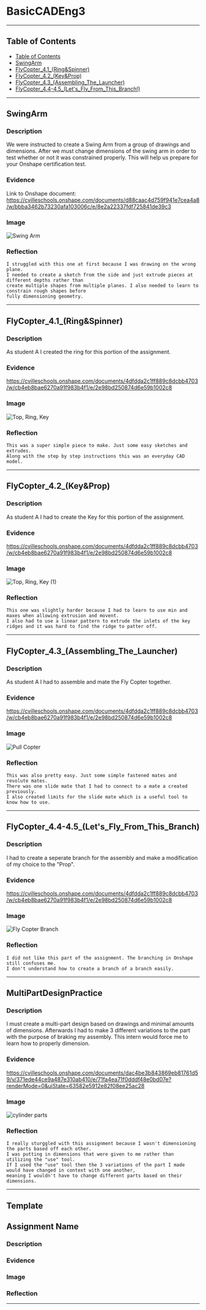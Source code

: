 # BasicCADEng3
---
## Table of Contents
* [Table of Contents](#Table-of-Contents)
* [SwingArm](#SwingArm)
* [FlyCopter_4.1_(Ring&Spinner)](#FlyCopter4.1(Ring&Spinner))
* [FlyCopter_4.2_(Key&Prop)](#FlyCopter_4.2_(Key&Prop))
* [FlyCopter_4.3_(Assembling_The_Launcher)](#FlyCopter_4.3_(Assembling_The_Launcher))
* [FlyCopter_4.4-4.5_(Let's_Fly_From_This_Branch!)](#FlyCopter_4.4-4.5_(Let's_Fly_From_This_Branch!))
---

## SwingArm

### Description
  We were instructed to create a Swing Arm from a group of drawings and dimensions. After we must change dimensions of the swing arm in order to test whether or not it was constrained properly. This will help us prepare for your Onshape certification test.
### Evidence
  Link to Onshape document:
  https://cvilleschools.onshape.com/documents/d88caac4d759f941e7cea4a8/w/bbba3462b73230afa103006c/e/8e2a22337fdf725841de39c3
### Image
  ![Swing Arm](https://user-images.githubusercontent.com/91289646/197609091-8bb3a64a-15cf-43cc-ba78-75564c65bb31.png)
### Reflection
    I struggled with this one at first because I was drawing on the wrong plane. 
    I needed to create a sketch from the side and just extrude pieces at different depths rather than
    create multiple shapes from multiple planes. I also needed to learn to constrain rough shapes before 
    fully dimensioning geometry.
---

## FlyCopter_4.1_(Ring&Spinner)

### Description
  As student A I created the ring for this portion of the assignment.
### Evidence
  https://cvilleschools.onshape.com/documents/4dfdda2c1ff889c8dcbb4703/w/cb4eb8bae6270a91f983b4f1/e/2e98bd250874d6e59b1002c8
### Image
  ![Top, Ring, Key](https://user-images.githubusercontent.com/91289646/197615193-6620f8d8-d8a5-44a5-befc-b7a19aed0902.png)
### Reflection
    This was a super simple piece to make. Just some easy sketches and extrudes. 
    Along with the step by step instructions this was an everyday CAD model.
---

## FlyCopter_4.2_(Key&Prop)

### Description
  As student A I had to create the Key for this portion of the assignment.
### Evidence
  https://cvilleschools.onshape.com/documents/4dfdda2c1ff889c8dcbb4703/w/cb4eb8bae6270a91f983b4f1/e/2e98bd250874d6e59b1002c8
### Image
  ![Top, Ring, Key (1)](https://user-images.githubusercontent.com/91289646/197615541-5b516255-1fbf-4f70-84fd-70f937a982b0.png)
### Reflection
    This one was slightly harder because I had to learn to use min and maxes when allowing extrusion and movent. 
    I also had to use a linear pattern to extrude the inlets of the key ridges and it was hard to find the ridge to patter off.
---
## FlyCopter_4.3_(Assembling_The_Launcher)

### Description
  As student A I had to assemble and mate the Fly Copter together.
### Evidence
  https://cvilleschools.onshape.com/documents/4dfdda2c1ff889c8dcbb4703/w/cb4eb8bae6270a91f983b4f1/e/2e98bd250874d6e59b1002c8
### Image
  ![Pull Copter](https://user-images.githubusercontent.com/91289646/197610644-def045d8-872c-4552-9373-56921ed734ac.png)
### Reflection
    This was also pretty easy. Just some simple fastened mates and revolute mates. 
    There was one slide mate that I had to connect to a mate a created previously. 
    I also created limits for the slide mate which is a useful tool to know how to use.
---

## FlyCopter_4.4-4.5_(Let's_Fly_From_This_Branch)

### Description
  I had to create a seperate branch for the assembly and make a modification of my choice to the "Prop".
### Evidence
  https://cvilleschools.onshape.com/documents/4dfdda2c1ff889c8dcbb4703/w/cb4eb8bae6270a91f983b4f1/e/2e98bd250874d6e59b1002c8
### Image
  ![Fly Copter Branch](https://user-images.githubusercontent.com/91289646/197853613-2e0a0aa1-cab1-4c25-8636-576960502c4a.PNG)
### Reflection
    I did not like this part of the assignment. The branching in Onshape still confuses me.
    I don't understand how to create a branch of a branch easily. 
    
---
## MultiPartDesignPractice

### Description
  I must create a multi-part design based on drawings and minimal amounts of dimensions. 
  Afterwards I had to make 3 different variations to the part with the purpose of braking my assembly. 
  This intern would force me to learn how to properly dimension.
### Evidence
  https://cvilleschools.onshape.com/documents/dac4be3b843869eb81761d59/v/371ede44ce9a487e310ab410/e/71fa4ea71f0dddf48e0bd07e?renderMode=0&uiState=63582e5912e82f08ee25ac28
### Image
  ![cylinder parts](https://user-images.githubusercontent.com/91289646/197855838-cffacc8e-2bbe-4aab-bdaa-917abed97d24.png)
### Reflection
    I really sturggled with this assignment because I wasn't dimensioning the parts based off each other. 
    I was putting in dimensions that were given to me rather than utilizing the "use" tool. 
    If I used the "use" tool then the 3 variations of the part I made would have changed in context with one another,
    meaning I wouldn't have to change different parts based on their dimensions.
---

## Template

## Assignment Name

### Description

### Evidence

### Image

### Reflection

---
